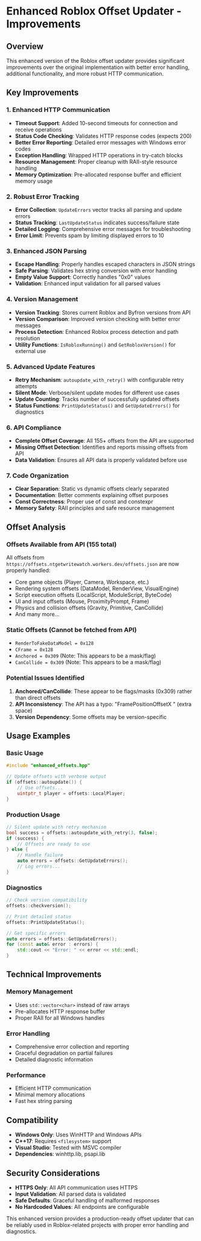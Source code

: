 # Enhanced Roblox Offset Updater - Improvements

## Overview
This enhanced version of the Roblox offset updater provides significant improvements over the original implementation with better error handling, additional functionality, and more robust HTTP communication.

## Key Improvements

### 1. **Enhanced HTTP Communication**
- **Timeout Support**: Added 10-second timeouts for connection and receive operations
- **Status Code Checking**: Validates HTTP response codes (expects 200)
- **Better Error Reporting**: Detailed error messages with Windows error codes
- **Exception Handling**: Wrapped HTTP operations in try-catch blocks
- **Resource Management**: Proper cleanup with RAII-style resource handling
- **Memory Optimization**: Pre-allocated response buffer and efficient memory usage

### 2. **Robust Error Tracking**
- **Error Collection**: `UpdateErrors` vector tracks all parsing and update errors
- **Status Tracking**: `LastUpdateStatus` indicates success/failure state
- **Detailed Logging**: Comprehensive error messages for troubleshooting
- **Error Limit**: Prevents spam by limiting displayed errors to 10

### 3. **Enhanced JSON Parsing**
- **Escape Handling**: Properly handles escaped characters in JSON strings
- **Safe Parsing**: Validates hex string conversion with error handling
- **Empty Value Support**: Correctly handles "0x0" values
- **Validation**: Enhanced input validation for all parsed values

### 4. **Version Management**
- **Version Tracking**: Stores current Roblox and Byfron versions from API
- **Version Comparison**: Improved version checking with better error messages
- **Process Detection**: Enhanced Roblox process detection and path resolution
- **Utility Functions**: `IsRobloxRunning()` and `GetRobloxVersion()` for external use

### 5. **Advanced Update Features**
- **Retry Mechanism**: `autoupdate_with_retry()` with configurable retry attempts
- **Silent Mode**: Verbose/silent update modes for different use cases
- **Update Counting**: Tracks number of successfully updated offsets
- **Status Functions**: `PrintUpdateStatus()` and `GetUpdateErrors()` for diagnostics

### 6. **API Compliance**
- **Complete Offset Coverage**: All 155+ offsets from the API are supported
- **Missing Offset Detection**: Identifies and reports missing offsets from API
- **Data Validation**: Ensures all API data is properly validated before use

### 7. **Code Organization**
- **Clear Separation**: Static vs dynamic offsets clearly separated
- **Documentation**: Better comments explaining offset purposes
- **Const Correctness**: Proper use of const and constexpr
- **Memory Safety**: RAII principles and safe resource management

## Offset Analysis

### Offsets Available from API (155 total)
All offsets from `https://offsets.ntgetwritewatch.workers.dev/offsets.json` are now properly handled:
- Core game objects (Player, Camera, Workspace, etc.)
- Rendering system offsets (DataModel, RenderView, VisualEngine)
- Script execution offsets (LocalScript, ModuleScript, ByteCode)
- UI and input offsets (Mouse, ProximityPrompt, Frame)
- Physics and collision offsets (Gravity, Primitive, CanCollide)
- And many more...

### Static Offsets (Cannot be fetched from API)
- `RenderToFakeDataModel = 0x128`
- `CFrame = 0x128`
- `Anchored = 0x309` (Note: This appears to be a mask/flag)
- `CanCollide = 0x309` (Note: This appears to be a mask/flag)

### Potential Issues Identified
1. **Anchored/CanCollide**: These appear to be flags/masks (0x309) rather than direct offsets
2. **API Inconsistency**: The API has a typo: "FramePositionOffsetX " (extra space)
3. **Version Dependency**: Some offsets may be version-specific

## Usage Examples

### Basic Usage
```cpp
#include "enhanced_offsets.hpp"

// Update offsets with verbose output
if (offsets::autoupdate()) {
    // Use offsets...
    uintptr_t player = offsets::LocalPlayer;
}
```

### Production Usage
```cpp
// Silent update with retry mechanism
bool success = offsets::autoupdate_with_retry(3, false);
if (success) {
    // Offsets are ready to use
} else {
    // Handle failure
    auto errors = offsets::GetUpdateErrors();
    // Log errors...
}
```

### Diagnostics
```cpp
// Check version compatibility
offsets::checkversion();

// Print detailed status
offsets::PrintUpdateStatus();

// Get specific errors
auto errors = offsets::GetUpdateErrors();
for (const auto& error : errors) {
    std::cout << "Error: " << error << std::endl;
}
```

## Technical Improvements

### Memory Management
- Uses `std::vector<char>` instead of raw arrays
- Pre-allocates HTTP response buffer
- Proper RAII for all Windows handles

### Error Handling
- Comprehensive error collection and reporting
- Graceful degradation on partial failures
- Detailed diagnostic information

### Performance
- Efficient HTTP communication
- Minimal memory allocations
- Fast hex string parsing

## Compatibility
- **Windows Only**: Uses WinHTTP and Windows APIs
- **C++17**: Requires `<filesystem>` support
- **Visual Studio**: Tested with MSVC compiler
- **Dependencies**: winhttp.lib, psapi.lib

## Security Considerations
- **HTTPS Only**: All API communication uses HTTPS
- **Input Validation**: All parsed data is validated
- **Safe Defaults**: Graceful handling of malformed responses
- **No Hardcoded Values**: All endpoints are configurable

This enhanced version provides a production-ready offset updater that can be reliably used in Roblox-related projects with proper error handling and diagnostics.
